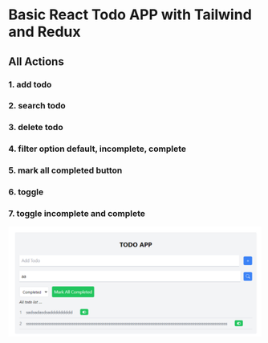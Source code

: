 # Basic React Todo APP with Tailwind and Redux 

## All Actions
### 1. add todo 
### 2. search todo
### 3. delete todo
### 4. filter option default, incomplete, complete
### 5. mark all completed button
### 6. toggle 
### 7. toggle incomplete and complete

 ![alt text](image-1.png)


